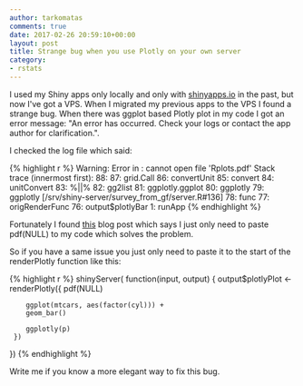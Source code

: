 ```yaml
---
author: tarkomatas
comments: true
date: 2017-02-26 20:59:10+00:00
layout: post
title: Strange bug when you use Plotly on your own server
category:
- rstats
---
```


I used my Shiny apps only locally and only with [shinyapps.io](http://www.shinyapps.io/) in the past, but now I've got a VPS. When I migrated my previous apps to the VPS I found a strange bug. When there was ggplot based Plotly plot in my code I got an error message: "An error has occurred. Check your logs or contact the app author for clarification.".

I checked the log file which said:

{% highlight r %}
Warning: Error in <anonymous>: cannot open file 'Rplots.pdf'
Stack trace (innermost first):
    88: <anonymous>
    87: grid.Call
    86: convertUnit
    85: convert
    84: unitConvert
    83: %||%
    82: gg2list
    81: ggplotly.ggplot
    80: ggplotly
    79: ggplotly [/srv/shiny-server/survey_from_gf/server.R#136]
    78: func
    77: origRenderFunc
    76: output$plotlyBar
     1: runApp
{% endhighlight %}


Fortunately I found [this](https://github.com/ropensci/plotly/issues/494) blog post which says I just only need to paste pdf(NULL) to my code which solves the problem.

So if you have a same issue you just only need to paste it to the start of the renderPlotly function like this:

{% highlight r %}
shinyServer(
  function(input, output) {
     output$plotlyPlot <- renderPlotly({
        pdf(NULL)

        ggplot(mtcars, aes(factor(cyl))) +
        geom_bar()

        ggplotly(p)
     })
})
{% endhighlight %}

Write me if you know a more elegant way to fix this bug.
